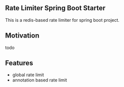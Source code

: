 ## Rate Limiter Spring Boot Starter

This is a redis-based rate limiter for spring boot project.

## Motivation

todo

## Features

* global rate limit
* annotation based rate limit

